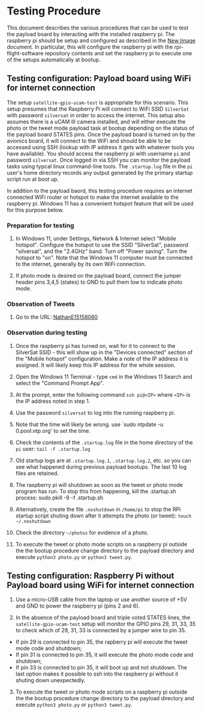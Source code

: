 # Testing Procedure

This document describes the various procedures that can be used to test the payload board by interacting with the installed raspberry pi. The raspberry pi should be setup and configured as described in the [New Image](newimage.md) document. In particular, this will configure the raspberry pi with the rpi-flight-software repository contents and set the raspberry pi to execute one of the setups automatically at bootup.

## Testing configuration: Payload board using WiFi for internet connection

The setup `satellite-gpio-ucam-test` is appropriate for this scenario. This setup presumes that the Raspberry Pi will connect to WiFi SSID `SilverSat` with password `silversat` in order to access the internet. This setup also assumes there is a uCAM III camera installed, and will either execute the photo or the tweet mode payload task at bootup depending on the status of the payload board STATES pins. Once the payload board is turned on by the avionics board, it will connect to the WiFi and should be able to be accessed using SSH (lookup with IP address it gets with whatever tools you have available). You should access the raspberry pi with username `pi` and password `silversat`. Once logged in via SSH you can monitor the payload tasks using typcal linux command-line tools. The `.startup.log` file in the `pi` user's home directory records any output generated by the primary startup script run at boot up.

In addition to the payload baord, this testing procedure requires an internet connected WiFi router or hotspot to make the internet available to the raspberry pi. Windows 11 has a convenient hotspot feature that will be used for this purpose below.

### Preparation for testing 

1. In Windows 11, under Settings, Network & Internet select "Mobile hotspot". Configure the hotspot to use the SSID "SilverSat",  password "silversat", and the "2.4GHz" band. Turn off "Power saving". Turn the hotspot to "on". Note that the Windows 11 computer must be connected to the internet, generally by its own WiFi connection.

2. If photo mode is desired on the payload board, connect the jumper header pins 3,4,5 (states) to GND to pull them low to indicate photo mode.

### Observation of Tweets

1. Go to the URL: [NathanE15158060](https://twitter.com/NathanE15158060)

### Observation during testing

1. Once the raspberry pi has turned on, wait for it to connect to the SilverSat SSID - this will show up in the "Devices connected" section of the "Mobile hotspot" configuration. Make a note of the IP address it is assigned. It will likely keep this IP address for the whole session.

2. Open the Windows 11 Terminal - type `cmd` in the Windows 11 Search and select the "Command Prompt App".

3. At the prompt, enter the following command `ssh pi@<IP>` where `<IP>` is the IP address noted in step 1.

4. Use the password `silversat` to log into the running raspberry pi.

5. Note that the time will likely be wrong. use `sudo ntpdate -u 0.pool.ntp.org' to set the time. 

6. Check the contents of the `.startup.log` file in the home directory of the `pi` user: `tail -f .startup.log`

7. Old startup logs are at `.startup.log.1`, `.startup.log.2`, etc. so you can see what happened during previous payload bootups. The last 10 log files are retained.

8. The raspberry pi will shutdown as soon as the tweet or photo mode program has run. To stop this from happening, kill the .startup.sh process: sudo pkill -9 -f .startup.sh

9. Alternatively, create the file `.noshutdown` in `/home/pi` to stop the RPi startup script shuting down after it attempts the photo (or tweet): `touch ~/.noshutdown`

10. Check the directory `~/photos` for evidence of a photo.

11. To execute the tweet or photo mode scripts on a raspberry pi outside the the bootup procedure change directory to the payload directory and execute `python3 photo.py` or `python3 tweet.py`.

## Testing configuration: Raspberry Pi without Payload board using WiFi for internet connection

1. Use a micro-USB cable from the laptop or use another source of +5V and GND to power the raspberry pi (pins 2 and 6). 

2. In the absence of the payload board and triple voted STATES lines, the `satellite-gpio-ucam-test` setup will monitor the GPIO pins 29, 31, 33, 35 to check which of 29, 31, 33 is connected by a jumper wire to pin 35.
  * If pin 29 is connected to pin 35, the rapberry pi will execute the tweet mode code and shutdown;
  * If pin 31 is connected to pin 35, it will execute the photo mode code and shutdown;
  * If pin 33 is connected to pin 35, it will boot up and not shutdown. 
The last option makes it possible to ssh into the raspberry pi without it shuting down unexpectedly.

3. To execute the tweet or photo mode scripts on a raspberry pi outside the the bootup procedure change directory to the payload directory and execute `python3 photo.py` or `python3 tweet.py`.




